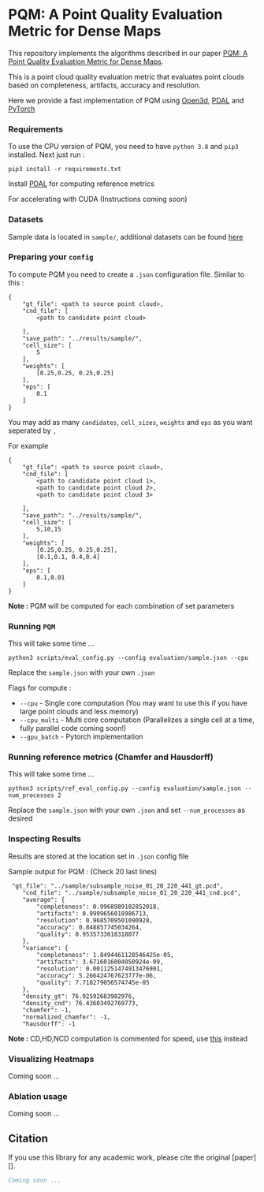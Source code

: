 # PQM: A Point Quality Evaluation Metric for Dense Maps

This repository implements the algorithms described in our paper [PQM: A Point Quality Evaluation Metric for Dense Maps]().

This is a point cloud quality evaluation metric that evaluates point clouds based on completeness, artifacts, accuracy and resolution.

Here we provide a fast implementation of PQM using [Open3d](http://www.open3d.org/), [PDAL](https://pdal.io/en/latest/download.html) and [PyTorch](https://pytorch.org/)

### Requirements

To use the CPU version of PQM, you need to have `python 3.8` and `pip3` installed. Next just run :

```
pip3 install -r requirements.txt
```
Install [PDAL](https://pdal.io/en/latest/download.html) for computing reference metrics 

For accelerating with CUDA (Instructions coming soon)

### Datasets

Sample data is located in `sample/`, additional datasets can be found [here](https://buffalo.box.com/s/h3a7lb7tlb82t63e7b15vgtz7p7tdemc)

### Preparing your `config` 

To compute PQM you need to create a `.json` configuration file. Similar to this :

```
{
    "gt_file": <path to source point cloud>,
    "cnd_file": [
        <path to candidate point cloud>
        
    ],
    "save_path": "../results/sample/",
    "cell_size": [
        5
    ],
    "weights": [ 
        [0.25,0.25, 0.25,0.25]
    ],
    "eps": [
        0.1
    ]
}
```

You may add as many `candidates`, `cell_sizes`, `weights` and `eps` as you want seperated by `,`

For example

```
{
    "gt_file": <path to source point cloud>,
    "cnd_file": [
        <path to candidate point cloud 1>,
        <path to candidate point cloud 2>,
        <path to candidate point cloud 3>
        
    ],
    "save_path": "../results/sample/",
    "cell_size": [
        5,10,15
    ],
    "weights": [ 
        [0.25,0.25, 0.25,0.25],
        [0.1,0.1, 0.4,0.4]
    ],
    "eps": [
        0.1,0.01
    ]
}
```


**Note :** PQM will be computed for each combination of set parameters

### Running `PQM`

This will take some time ...

```
python3 scripts/eval_config.py --config evaluation/sample.json --cpu
```

Replace the `sample.json` with your own `.json`

Flags for compute :
- `--cpu` - Single core computation (You may want to use this if you have large point clouds and less memory)
- `--cpu_multi` - Multi core computation (Parallelizes a single cell at a time, fully parallel code coming soon!)
- `--gpu_batch` - Pytorch implementation



### Running reference metrics (Chamfer and Hausdorff)

This will take some time ...

```
python3 scripts/ref_eval_config.py --config evaluation/sample.json --num_processes 2
```
Replace the `sample.json` with your own `.json` and set `--num_processes` as desired


### Inspecting Results

Results are stored at the location set in `.json` config file

Sample output for PQM : (Check 20 last lines)
```
 "gt_file": "../sample/subsample_noise_01_20_220_441_gt.pcd",
    "cnd_file": "../sample/subsample_noise_01_20_220_441_cnd.pcd",
    "average": {
        "completeness": 0.9968989102852018,
        "artifacts": 0.9999656018986713,
        "resolution": 0.9685709501090928,
        "accuracy": 0.848857745034264,
        "quality": 0.9535733018318077
    },
    "variance": {
        "completeness": 1.8494461128546425e-05,
        "artifacts": 3.6716016004050924e-09,
        "resolution": 0.0011251474913476901,
        "accuracy": 5.266424767623777e-06,
        "quality": 7.718279056574745e-05
    },
    "density_gt": 76.92592683982976,
    "density_cnd": 76.43603492769773,
    "chamfer": -1,
    "normalized_chamfer": -1,
    "hausdorff": -1
```

**Note :** CD,HD,NCD computation is commented for speed, use [this](#running-reference-metrics-chamfer-and-hausdorff) instead

### Visualizing Heatmaps

Coming soon ...

### Ablation usage

Coming soon ...



## Citation

If you use this library for any academic work, please cite the original [paper][].

```bibtex
Coming soon ...
```

